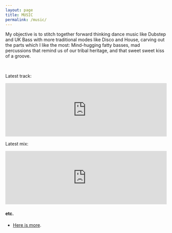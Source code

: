 ```yaml
---
layout: page
title: MUSIC
permalink: /music/
---
```


My objective is to stitch together forward thinking dance music like Dubstep and UK Bass with more traditional modes like Disco and House, carving out the parts which I like the most: Mind-hugging fatty basses, mad percussions that remind us of our tribal heritage, and that sweet sweet kiss of a groove. 

<br>

Latest track:
<iframe width="100%" height="166" scrolling="no" frameborder="no" allow="autoplay" src="https://w.soundcloud.com/player/?url=https%3A//api.soundcloud.com/tracks/401529243&color=%23ff5500&auto_play=false&hide_related=false&show_comments=true&show_user=true&show_reposts=false&show_teaser=true"></iframe>

<br>

Latest mix:
<iframe width="100%" height="166" scrolling="no" frameborder="no" allow="autoplay" src="https://w.soundcloud.com/player/?url=https%3A//api.soundcloud.com/tracks/480332235&color=%23ff5500&auto_play=false&hide_related=false&show_comments=true&show_user=true&show_reposts=false&show_teaser=true"></iframe>

<br>

#### etc.

* [Here is more](https://soundcloud.com/0_k/).  

